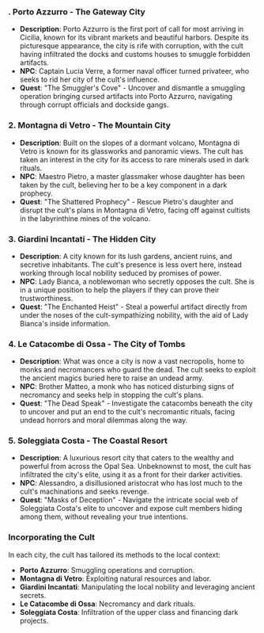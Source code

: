 ### . **Porto Azzurro** - The Gateway City

- **Description**: Porto Azzurro is the first port of call for most arriving in Cicilia, known for its vibrant markets and beautiful harbors. Despite its picturesque appearance, the city is rife with corruption, with the cult having infiltrated the docks and customs houses to smuggle forbidden artifacts.
- **NPC**: Captain Lucia Verre, a former naval officer turned privateer, who seeks to rid her city of the cult's influence.
- **Quest**: "The Smuggler's Cove" - Uncover and dismantle a smuggling operation bringing cursed artifacts into Porto Azzurro, navigating through corrupt officials and dockside gangs.

### 2. **Montagna di Vetro** - The Mountain City

- **Description**: Built on the slopes of a dormant volcano, Montagna di Vetro is known for its glassworks and panoramic views. The cult has taken an interest in the city for its access to rare minerals used in dark rituals.
- **NPC**: Maestro Pietro, a master glassmaker whose daughter has been taken by the cult, believing her to be a key component in a dark prophecy.
- **Quest**: "The Shattered Prophecy" - Rescue Pietro's daughter and disrupt the cult's plans in Montagna di Vetro, facing off against cultists in the labyrinthine mines of the volcano.

### 3. **Giardini Incantati** - The Hidden City

- **Description**: A city known for its lush gardens, ancient ruins, and secretive inhabitants. The cult's presence is less overt here, instead working through local nobility seduced by promises of power.
- **NPC**: Lady Bianca, a noblewoman who secretly opposes the cult. She is in a unique position to help the players if they can prove their trustworthiness.
- **Quest**: "The Enchanted Heist" - Steal a powerful artifact directly from under the noses of the cult-sympathizing nobility, with the aid of Lady Bianca's inside information.

### 4. **Le Catacombe di Ossa** - The City of Tombs

- **Description**: What was once a city is now a vast necropolis, home to monks and necromancers who guard the dead. The cult seeks to exploit the ancient magics buried here to raise an undead army.
- **NPC**: Brother Matteo, a monk who has noticed disturbing signs of necromancy and seeks help in stopping the cult's plans.
- **Quest**: "The Dead Speak" - Investigate the catacombs beneath the city to uncover and put an end to the cult's necromantic rituals, facing undead horrors and moral dilemmas along the way.

### 5. **Soleggiata Costa** - The Coastal Resort

- **Description**: A luxurious resort city that caters to the wealthy and powerful from across the Opal Sea. Unbeknownst to most, the cult has infiltrated the city's elite, using it as a front for their darker activities.
- **NPC**: Alessandro, a disillusioned aristocrat who has lost much to the cult's machinations and seeks revenge.
- **Quest**: "Masks of Deception" - Navigate the intricate social web of Soleggiata Costa's elite to uncover and expose cult members hiding among them, without revealing your true intentions.

### Incorporating the Cult

In each city, the cult has tailored its methods to the local context:

- **Porto Azzurro**: Smuggling operations and corruption.
- **Montagna di Vetro**: Exploiting natural resources and labor.
- **Giardini Incantati**: Manipulating the local nobility and leveraging ancient secrets.
- **Le Catacombe di Ossa**: Necromancy and dark rituals.
- **Soleggiata Costa**: Infiltration of the upper class and financing dark projects.